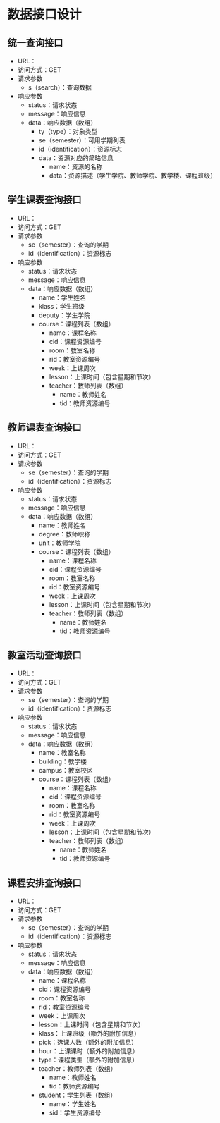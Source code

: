 # 数据接口设计

## 统一查询接口

* URL：
* 访问方式：GET
* 请求参数
  * s（search）：查询数据
* 响应参数
  * status：请求状态
  * message：响应信息
  * data：响应数据（数组）
    * ty（type）：对象类型
    * se（semester）：可用学期列表
    * id（identification）：资源标志
    * data：资源对应的简略信息
      * name：资源的名称
      * data：资源描述（学生学院、教师学院、教学楼、课程班级）

## 学生课表查询接口

* URL：
* 访问方式：GET
* 请求参数
  * se（semester）：查询的学期
  * id（identification）：资源标志
* 响应参数
  * status：请求状态
  * message：响应信息
  * data：响应数据（数组）
    * name：学生姓名
    * klass：学生班级
    * deputy：学生学院
    * course：课程列表（数组）
      * name：课程名称
      * cid：课程资源编号
      * room：教室名称
      * rid：教室资源编号
      * week：上课周次
      * lesson：上课时间（包含星期和节次）
      * teacher：教师列表（数组）
        * name：教师姓名
        * tid：教师资源编号

## 教师课表查询接口

- URL：
- 访问方式：GET
- 请求参数
  - se（semester）：查询的学期
  - id（identification）：资源标志
- 响应参数
  - status：请求状态
  - message：响应信息
  - data：响应数据（数组）
    - name：教师姓名
    - degree：教师职称
    - unit：教师学院
    - course：课程列表（数组）
      - name：课程名称
      - cid：课程资源编号
      - room：教室名称
      - rid：教室资源编号
      - week：上课周次
      - lesson：上课时间（包含星期和节次）
      - teacher：教师列表（数组）
        - name：教师姓名
        - tid：教师资源编号

## 教室活动查询接口

- URL：
- 访问方式：GET
- 请求参数
  - se（semester）：查询的学期
  - id（identification）：资源标志
- 响应参数
  - status：请求状态
  - message：响应信息
  - data：响应数据（数组）
    - name：教室名称
    - building：教学楼
    - campus：教室校区
    - course：课程列表（数组）
      - name：课程名称
      - cid：课程资源编号
      - room：教室名称
      - rid：教室资源编号
      - week：上课周次
      - lesson：上课时间（包含星期和节次）
      - teacher：教师列表（数组）
        - name：教师姓名
        - tid：教师资源编号

## 课程安排查询接口

- URL：
- 访问方式：GET
- 请求参数
  - se（semester）：查询的学期
  - id（identification）：资源标志
- 响应参数
  - status：请求状态
  - message：响应信息
  - data：响应数据（数组）
    - name：课程名称
    - cid：课程资源编号
    - room：教室名称
    - rid：教室资源编号
    - week：上课周次
    - lesson：上课时间（包含星期和节次）
    - klass：上课班级（额外的附加信息）
    - pick：选课人数（额外的附加信息）
    - hour：上课课时（额外的附加信息）
    - type：课程类型（额外的附加信息）
    - teacher：教师列表（数组）
      - name：教师姓名
      - tid：教师资源编号
    - student：学生列表（数组）
      - name：学生姓名
      - sid：学生资源编号